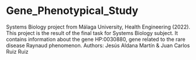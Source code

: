 # Gene_Phenotypical_Study

Systems Biology project from Málaga University, Health Engineering (2022). This project is the result of the final task for Systems Biology subject. It contains information about the gene HP:0030880, gene related to the rare disease Raynaud phenomenon. Authors: Jesús Aldana Martín & Juan Carlos Ruiz Ruiz
